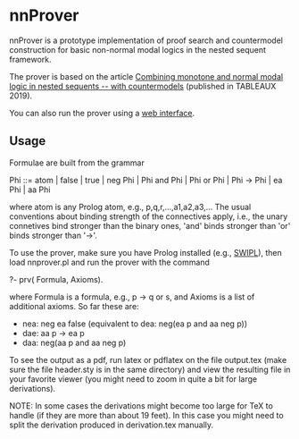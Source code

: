 # nnProver

nnProver is a prototype implementation of proof search and countermodel construction for basic non-normal modal logics in the nested sequent framework.

The prover is based on the article [Combining monotone and normal modal logic in nested sequents -- with countermodels](https://mimamsa.logic.at/files/2019TABLEAUXNS4BiM.pdf) (published in TABLEAUX 2019).

You can also run the prover using a [web interface](http://subsell.logic.at/bprover/nnProver/).


## Usage

Formulae are built from the grammar

  Phi ::= atom | false | true | neg Phi | Phi and Phi | Phi or Phi | Phi -> Phi | ea Phi | aa Phi

where atom is any Prolog atom, e.g., p,q,r,...,a1,a2,a3,... The usual conventions about binding strength of the connectives apply, i.e., the unary connetives bind stronger than the binary ones, 'and' binds stronger than 'or' binds stronger than '->'.

To use the prover, make sure you have Prolog installed (e.g., [SWIPL](https://www.swi-prolog.org/)), then load nnprover.pl and run the prover with the command

  ?- prv( Formula, Axioms).

where Formula is a formula, e.g., p -> q or s, and Axioms is a list of additional axioms. So far these are:
- nea: neg ea false (equivalent to dea: neg(ea p and aa neg p))
- dae: aa p -> ea p
- daa: neg(aa p and aa neg p)

To see the output as a pdf, run latex or pdflatex on the file output.tex (make sure the file header.sty is in the same directory) and view the resulting file in your favorite viewer (you might need to zoom in quite a bit for large derivations).

NOTE: In some cases the derivations might become too large for TeX to handle (if they are more than about 19 feet). In this case you might need to split the derivation produced in derivation.tex manually.

